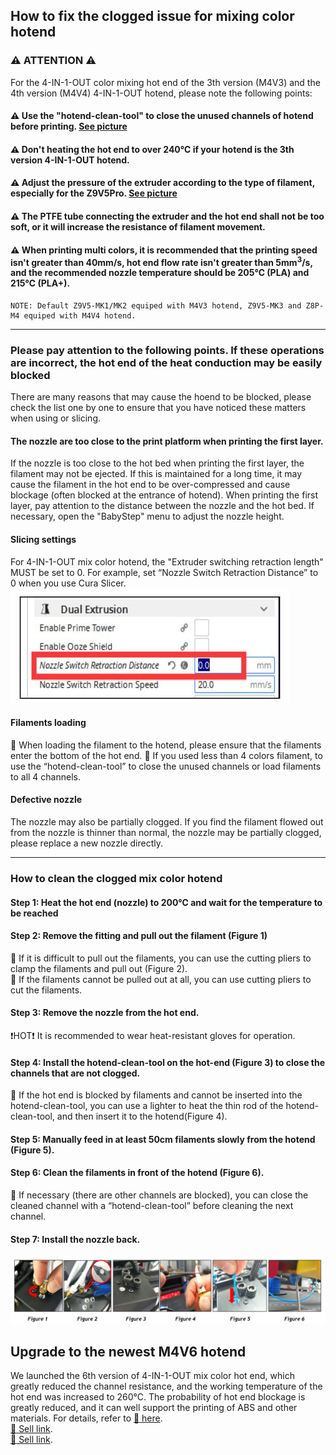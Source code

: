 ## How to fix the clogged issue for mixing color hotend
### :warning: ATTENTION :warning:
For the 4-IN-1-OUT color mixing hot end of the 3th version (M4V3) and the 4th version  (M4V4) 4-IN-1-OUT hotend, please note the following points:   
#### :warning: Use the "hotend-clean-tool" to close the unused channels of hotend before printing. [See picture](./hotend_clean_tool.jpg)
#### :warning: Don't heating the hot end to over 240℃ if your hotend is the 3th version 4-IN-1-OUT hotend.
#### :warning: Adjust the pressure of the extruder according to the type of filament, especially for the Z9V5Pro. [See picture](./adjust_extruder_pressure.jpg)
#### :warning: The PTFE tube connecting the extruder and the hot end shall not be too soft, or it will increase the resistance of filament movement.
#### :warning: When printing multi colors, it is recommended that the printing speed isn't greater than 40mm/s, hot end flow rate isn't greater than 5mm<sup>3</sup>/s, and the recommended nozzle temperature should be 205℃ (PLA) and 215℃ (PLA+).
>
    NOTE: Default Z9V5-MK1/MK2 equiped with M4V3 hotend, Z9V5-MK3 and Z8P-M4 equiped with M4V4 hotend. 
------
### Please pay attention to the following points. If these operations are incorrect, the hot end of the heat conduction may be easily blocked
There are many reasons that may cause the hoend to be blocked, please check the list one by one to ensure that you have noticed these matters when using or slicing.
#### The nozzle are too close to the print platform when printing the first layer.
If the nozzle is too close to the hot bed when printing the first layer, the filament may not be ejected. If this is maintained for a long time, it may cause the filament in the hot end to be over-compressed and cause blockage (often blocked at the entrance of hotend). When printing the first layer, pay attention to the distance between the nozzle and the hot bed. If necessary, open the "BabyStep" menu to adjust the nozzle height.
#### Slicing settings
For 4-IN-1-OUT mix color hotend, the "Extruder switching retraction length" MUST be set to 0. For example, set “Nozzle Switch Retraction Distance” to 0 when you use Cura Slicer.  
![Nozzle Switch Retraction Distance](./1.jpg)
#### Filaments loading
:pushpin: When loading the filament to the hotend, please ensure that the filaments enter the bottom of the hot end.
:pushpin: If you used less than 4 colors filament, to use the “hotend-clean-tool” to close the unused channels or load filaments to all 4 channels.
#### Defective nozzle  
The nozzle may also be partially clogged. If you find the filament flowed out from the nozzle is thinner than normal, the nozzle may be partially clogged, please replace a new nozzle directly.  

------
### How to clean the clogged mix color hotend
#### Step 1: Heat the hot end (nozzle) to 200℃ and wait for the temperature to be reached
#### Step 2: Remove the fitting and pull out the filament (Figure 1)
:pushpin: If it is difficult to pull out the filaments, you can use the cutting pliers to clamp the filaments and pull out (Figure 2).   
:pushpin: If the filaments cannot be pulled out at all, you can use cutting pliers to cut the filaments.    
#### Step 3: Remove the nozzle from the hot end.
:exclamation:HOT:exclamation: It is recommended to wear heat-resistant gloves for operation.
#### Step 4: Install the hotend-clean-tool on the hot-end (Figure 3) to close the channels that are not clogged.
:pushpin: If the hot end is blocked by filaments and cannot be inserted into the hotend-clean-tool, you can use a lighter to heat the thin rod of the hotend-clean-tool, and then insert it to the hotend(Figure 4).
#### Step 5: Manually feed in at least 50cm filaments slowly from the hotend (Figure 5).
#### Step 6: Clean the filaments in front of the hotend (Figure 6). 
:pushpin: If necessary (there are other channels are blocked), you can close the cleaned channel with a “hotend-clean-tool” before cleaning the next channel.
#### Step 7: Install the nozzle back.
![](./clean_M4_hotend.jpg)

## Upgrade to the newest M4V6 hotend
We launched the 6th version of 4-IN-1-OUT mix color hot end, which greatly reduced the channel resistance, and the working temperature of the hot end was increased to 260℃. The probability of hot end blockage is greatly reduced, and it can well support the printing of ABS and other materials. For details, refer to [:book: here](https://github.com/ZONESTAR3D/Upgrade-kit-guide/tree/main/HOTEND/M4%20%204-IN-1-OUT%20Mixing%20Color%20Hotend).  
[:gift: Sell link](https://bit.ly/3QhWJtf).  
[:gift: Sell link](https://www.aliexpress.com/item/1005004547646195.html).  



